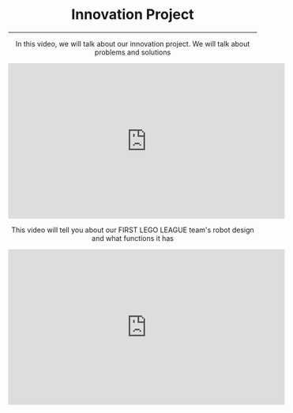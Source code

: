 <center><h1>Innovation Project</h1></center>
<hr/>
<center><p>In this video, we will talk about our innovation project. We will talk about problems and solutions</p></center>
<center><iframe width="560" height="315" src="https://www.youtube.com/embed/i0yNbxWfzFM" title="YouTube video player" frameborder="0" allow="accelerometer; autoplay; clipboard-write; encrypted-media; gyroscope; picture-in-picture" allowfullscreen></iframe></center>
<center><p>This video will tell you about our FIRST LEGO LEAGUE team's robot design and what functions it has</p></center>
<center><iframe width="560" height="315" src="https://www.youtube.com/embed/J0TP03zEbrw" title="YouTube video player" frameborder="0" allow="accelerometer; autoplay; clipboard-write; encrypted-media; gyroscope; picture-in-picture" allowfullscreen></iframe></center>
